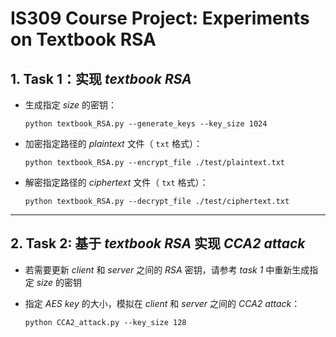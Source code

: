 # IS309 Course Project: Experiments on Textbook RSA

## 1. Task 1：实现 *textbook RSA*

- 生成指定 *size* 的密钥：

    ```shell
    python textbook_RSA.py --generate_keys --key_size 1024 
    ```

- 加密指定路径的 *plaintext* 文件（ `txt` 格式）：

    ```shell
    python textbook_RSA.py --encrypt_file ./test/plaintext.txt 
    ```

- 解密指定路径的 *ciphertext* 文件（ `txt` 格式）：

    ```shell
    python textbook_RSA.py --decrypt_file ./test/ciphertext.txt
    ```

-----



## 2. Task 2: 基于 *textbook RSA* 实现 *CCA2 attack*

- 若需要更新 *client* 和 *server* 之间的 *RSA* 密钥，请参考 *task 1* 中重新生成指定 *size* 的密钥

- 指定 *AES key* 的大小，模拟在 *client* 和 *server* 之间的 *CCA2 attack*：

    ```shell
    python CCA2_attack.py --key_size 128
    ```

    

    
